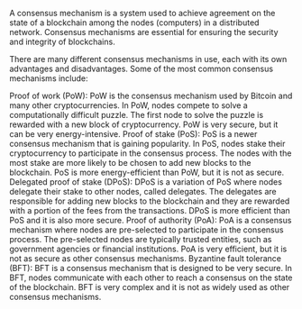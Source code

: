 
A consensus mechanism is a system used to achieve agreement on the state of a blockchain among the nodes (computers) in a distributed network. Consensus mechanisms are essential for ensuring the security and integrity of blockchains.

There are many different consensus mechanisms in use, each with its own advantages and disadvantages. Some of the most common consensus mechanisms include:

Proof of work (PoW): PoW is the consensus mechanism used by Bitcoin and many other cryptocurrencies. In PoW, nodes compete to solve a computationally difficult puzzle. The first node to solve the puzzle is rewarded with a new block of cryptocurrency. PoW is very secure, but it can be very energy-intensive.
Proof of stake (PoS): PoS is a newer consensus mechanism that is gaining popularity. In PoS, nodes stake their cryptocurrency to participate in the consensus process. The nodes with the most stake are more likely to be chosen to add new blocks to the blockchain. PoS is more energy-efficient than PoW, but it is not as secure.
Delegated proof of stake (DPoS): DPoS is a variation of PoS where nodes delegate their stake to other nodes, called delegates. The delegates are responsible for adding new blocks to the blockchain and they are rewarded with a portion of the fees from the transactions. DPoS is more efficient than PoS and it is also more secure.
Proof of authority (PoA): PoA is a consensus mechanism where nodes are pre-selected to participate in the consensus process. The pre-selected nodes are typically trusted entities, such as government agencies or financial institutions. PoA is very efficient, but it is not as secure as other consensus mechanisms.
Byzantine fault tolerance (BFT): BFT is a consensus mechanism that is designed to be very secure. In BFT, nodes communicate with each other to reach a consensus on the state of the blockchain. BFT is very complex and it is not as widely used as other consensus mechanisms.